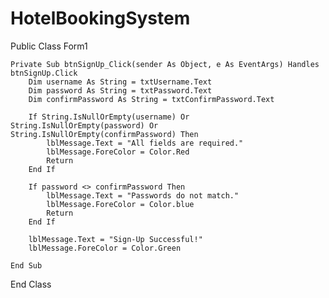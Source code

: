 # HotelBookingSystem
Public Class Form1

    Private Sub btnSignUp_Click(sender As Object, e As EventArgs) Handles btnSignUp.Click
        Dim username As String = txtUsername.Text
        Dim password As String = txtPassword.Text
        Dim confirmPassword As String = txtConfirmPassword.Text
        
        If String.IsNullOrEmpty(username) Or String.IsNullOrEmpty(password) Or String.IsNullOrEmpty(confirmPassword) Then
            lblMessage.Text = "All fields are required."
            lblMessage.ForeColor = Color.Red
            Return
        End If

        If password <> confirmPassword Then
            lblMessage.Text = "Passwords do not match."
            lblMessage.ForeColor = Color.blue 
            Return
        End If

        lblMessage.Text = "Sign-Up Successful!"
        lblMessage.ForeColor = Color.Green

    End Sub

End Class

